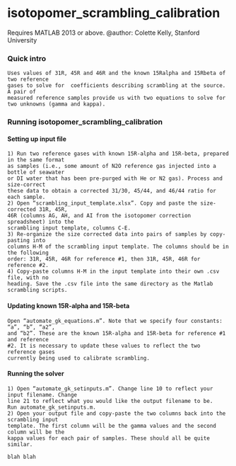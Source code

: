 # isotopomer_scrambling_calibration
Requires MATLAB 2013 or above.
@author: Colette Kelly,
Stanford University

### Quick intro
    Uses values of 31R, 45R and 46R and the known 15Ralpha and 15Rbeta of two reference 
    gases to solve for  coefficients describing scrambling at the source. A pair of
    measured reference samples provide us with two equations to solve for
    two unknowns (gamma and kappa).

### Running isotopomer_scrambling_calibration
#### Setting up input file
	1) Run two reference gases with known 15R-alpha and 15R-beta, prepared in the same format
	as samples (i.e., some amount of N2O reference gas injected into a bottle of seawater
	or DI water that has been pre-purged with He or N2 gas). Process and size-correct
	these data to obtain a corrected 31/30, 45/44, and 46/44 ratio for each sample.
	2) Open “scrambling_input_template.xlsx”. Copy and paste the size-corrected 31R, 45R,
	46R (columns AG, AH, and AI from the isotopomer correction spreadsheet) into the
	scrambling input template, columns C-E.
	3) Re-organize the size corrected data into pairs of samples by copy-pasting into
	columns H-M of the scrambling input template. The columns should be in the following
	order: 31R, 45R, 46R for reference #1, then 31R, 45R, 46R for reference #2.
	4) Copy-paste columns H-M in the input template into their own .csv file, with no
	heading. Save the .csv file into the same directory as the Matlab scrambling scripts.
      
#### Updating known 15R-alpha and 15R-beta
    Open “automate_gk_equations.m”. Note that we specify four constants: “a”, “b”, “a2”,
    and “b2”. These are the known 15R-alpha and 15R-beta for reference #1 and reference
    #2. It is necessary to update these values to reflect the two reference gases
    currently being used to calibrate scrambling.
    
#### Running the solver
    1) Open “automate_gk_setinputs.m”. Change line 10 to reflect your input filename. Change
    line 21 to reflect what you would like the output filename to be.
    Run automate_gk_setinputs.m.
    2) Open your output file and copy-paste the two columns back into the scrambling input
    template. The first column will be the gamma values and the second column will be the
    kappa values for each pair of samples. These should all be quite similar.
    
    blah blah
